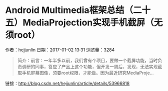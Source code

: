 # Android Multimedia框架总结（二十五）MediaProjection实现手机截屏（无须root）
作者：hejjunlin
日期：2017-01-02 13:31
浏览量：3284
> 简介：前言：一年半多以前，我们曾有个项目，要做一个截屏功能，当时负责调研的同事，答应了产品上这个功能，但开发一周后，发现，无法实现截取手机屏幕图像，须要root权限，才能做。因为最近研究MediaProje...

 链接：http://blog.csdn.net/hejjunlin/article/details/53966818
